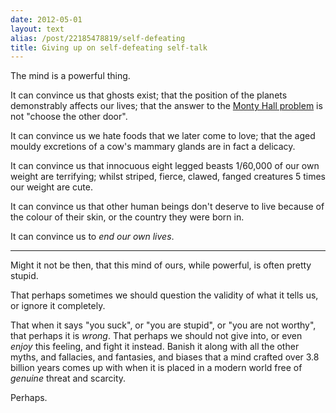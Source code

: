 ```yaml
---
date: 2012-05-01
layout: text
alias: /post/22185478819/self-defeating
title: Giving up on self-defeating self-talk
---
```


The mind is a powerful thing. 

It can convince us that ghosts exist; that the position of the planets demonstrably affects our lives; that the answer to the [Monty Hall problem](http://en.wikipedia.org/wiki/Monty_Hall_problem) is not "choose the other door". 

It can convince us we hate foods that we later come to love; that the aged mouldy excretions of a cow's mammary glands are in fact a delicacy.

It can convince us that innocuous eight legged beasts 1/60,000 of our own weight are terrifying; whilst striped, fierce, clawed, fanged creatures 5 times our weight are cute.

It can convince us that other human beings don't deserve to live because of the colour of their skin, or the country they were born in.

It can convince us to _end our own lives_.

---

Might it not be then, that this mind of ours, while powerful, is often pretty stupid. 

That perhaps sometimes we should question the validity of what it tells us, or ignore it completely. 

That when it says "you suck", or "you are stupid", or "you are not worthy", that perhaps it is _wrong_. That perhaps we should not give into, or even _enjoy_ this feeling, and fight it instead. Banish it along with all the other myths, and fallacies, and fantasies, and biases that a mind crafted over 3.8 billion years comes up with when it is placed in a modern world free of _genuine_ threat and scarcity.

Perhaps.
